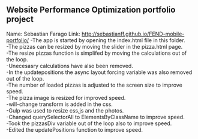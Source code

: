 ## Website Performance Optimization portfolio project
Name: Sebastian Farago
Link: http://sebastianff.github.io/FEND-mobile-portfolio/
-The app is started by opening the index.html file in this folder.<br>
-The pizzas can be resized by moving the slider in the pizza.html page.<br>
-The resize pizzas function is simplifed by moving the calculations out of the loop.<br>
-Unecesasry calculations have also been removed.<br>
-In the updatepositions the async layout forcing variable was also removed out of the loop.<br>
-The number of loaded pizzas is adjusted to the screen size to improve speed.<br>
-The pizza image is resized for improved speed.<br>
-will-change transform is added in the css.<br>
-Gulp was used to resize css,js and the photos.<br>
-Changed querySelectorAll to ElementsByClassName to improve speed.<br>
-Took the pizzasDiv variable out of the loop also to improve speed.<br>
-Edited the updatePositions function to improve speed.<br>
